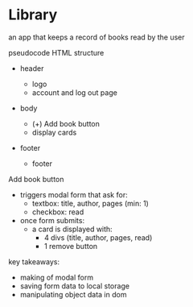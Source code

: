 # Library
an app that keeps a record of books read by the user


pseudocode
HTML structure
- header
    - logo
    - account and log out page
- body
    - (+) Add book button
    - display cards

- footer
    - footer


Add book button
- triggers modal form that ask for:
    - textbox: title, author, pages (min: 1)
    - checkbox: read 
- once form submits:
    - a card is displayed with:
        - 4 divs (title, author, pages, read)
        - 1 remove button


key takeaways:
- making of modal form
- saving form data to local storage
- manipulating object data in dom